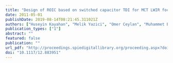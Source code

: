 ```yaml
---
title: "Design of ROIC based on switched capacitor TDI for MCT LWIR focal plane arrays"
date: 2011-05-01
publishDate: 2019-08-14T08:21:45.311021Z
authors: ["Huseyin Kayahan", "Melik Yazici", "Omer Ceylan", "Muhammet B. Baran", "Yasar Gurbuz"]
publication_types: ["1"]
abstract: ""
featured: false
publication: ""
url_pdf: "http://proceedings.spiedigitallibrary.org/proceeding.aspx?doi=10.1117/12.883951"
doi: "10.1117/12.883951"
---
```


